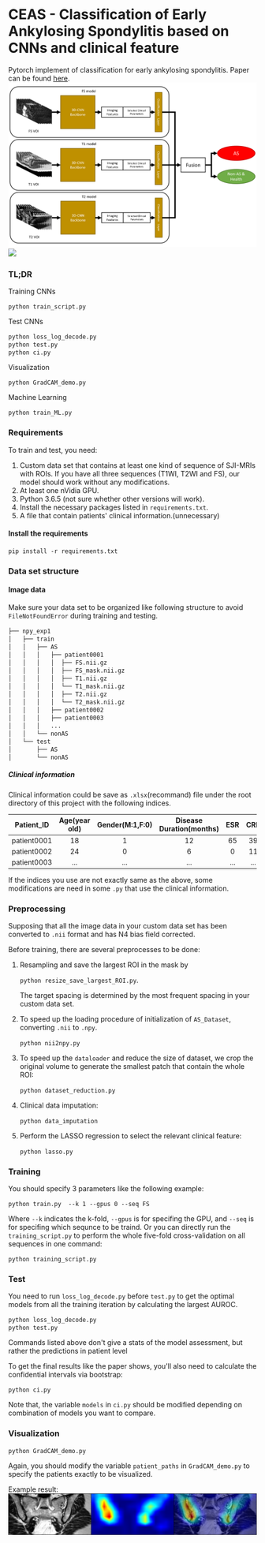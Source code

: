# CEAS - Classification of Early Ankylosing Spondylitis based on CNNs and clinical feature
Pytorch implement of classification for early ankylosing spondylitis. Paper can be found [here](about;blank).
![FLowChart.tif](fig%2FFLowChart.tif)![](./fig/)

### TL;DR

Training CNNs

    python train_script.py

Test CNNs
    
    python loss_log_decode.py 
    python test.py
    python ci.py

Visualization

    python GradCAM_demo.py

Machine Learning 

    python train_ML.py

### Requirements

 To train and test, you need:
 1. Custom data set that contains at least one kind of sequence of SJI-MRIs with ROIs. 
If you have all three sequences (T1WI, T2WI and FS), our model should work without any modifications.
 2. At least one nVidia GPU.
 3. Python 3.6.5 (not sure whether other versions will work).
 4. Install the necessary packages listed in `requirements.txt`.
 5. A file that contain patients' clinical information.(unnecessary)
#### Install the requirements

    pip install -r requirements.txt

### Data set structure
#### Image data
Make sure your data set to be organized like following structure to avoid `FileNotFoundError` during training and testing.

    ├── npy_exp1
    │   ├── train
    │   │   ├── AS
    │   │   │   ├── patient0001
    │   │   │   │  ├── FS.nii.gz
    │   │   │   │  ├── FS_mask.nii.gz
    │   │   │   │  ├── T1.nii.gz
    │   │   │   │  └── T1_mask.nii.gz
    │   │   │   │  ├── T2.nii.gz
    │   │   │   │  └── T2_mask.nii.gz
    │   │   │   ├── patient0002
    │   │   │   ├── patient0003
    │   │   │   ...
    │   │   └── nonAS
    │   └── test
    │       ├── AS
    │       └── nonAS

##### Clinical information

Clinical information could be save as `.xlsx`(recommand) file 
under the root directory of this project with the following indices.

|Patient_ID|Age(year old)|Gender(M:1,F:0)|Disease Duration(months)|ESR|CRP|HLA-B27(pos:1,neg:0)|Label(AS:1,non-AS:0)|
|:---:|:---:|:---:|:---:|:---:|:---:|---:|---:|
|patient0001|18|1|12|65|39|1|1|
|patient0002|24|0|6|0|11|0|0|
|patient0003|...|...|...|...|...|...|...|

If the indices you use are not exactly same as the above, some modifications are need in some `.py` that use the clinical information. 

### Preprocessing

Supposing that all the image data in your custom data set has been converted to `.nii` format
and has N4 bias field corrected.

Before training, there are several preprocesses to be done:
1. Resampling and save the largest ROI in the mask by

    `python resize_save_largest_ROI.py`.
   
   The target spacing is determined by the most frequent spacing in your custom data set.

3. To speed up the loading procedure of initialization of `AS_Dataset`, converting `.nii` to `.npy`.

    `python nii2npy.py`

4. To speed up the `dataloader` and reduce the size of dataset, we crop the original volume to 
generate the smallest patch that contain the whole ROI:

    `python dataset_reduction.py`

5. Clinical data imputation:

    `python data_imputation`

6. Perform the LASSO regression to select the relevant clinical feature:

    `python lasso.py`

### Training

You should specify 3 parameters like the following example:

    python train.py  --k 1 --gpus 0 --seq FS

Where `--k` indicates the k-fold, `--gpus` is for specifing the GPU, and `--seq` is for specifing which sequnce to be traind.
Or you  can directly run the `training_script.py` 
to perform the whole five-fold cross-validation on all sequences in one command:

    python training_script.py


### Test

You need to run `loss_log_decode.py` before `test.py` to get the optimal models 
from all the training iteration by calculating the largest AUROC.

    python loss_log_decode.py
    python test.py

Commands listed above don't give a stats of the model assessment, but rather the predictions in patient level 

To get the final results like the paper shows, you'll also need to calculate the confidential intervals via bootstrap:

    python ci.py

Note that, the variable `models` in `ci.py` should be modified depending on combination of models you want to compare.

### Visualization

    python GradCAM_demo.py

Again, you should modify the variable `patient_paths` in `GradCAM_demo.py` to specify the patients exactly to be visualized. 

Example result:
![](./fig/GradCAM_result.png)

